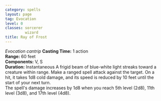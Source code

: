 ```yaml
---
category: spells
layout: page
tag: Evocation
level: 0
classes: sorcerer
         wizard
title: Ray of Frost 
---
```

_Evocation cantrip_ 
**Casting Time:** 1 action    
**Range:** 60 feet    
**Components:** V, S    
**Duration:** Instantaneous 
A frigid beam of blue-white light streaks toward a creature within range. Make a ranged spell attack against the target. On a hit, it takes 1d8 cold damage, and its speed is reduced by 10 feet until the start of your next turn.    
The spell's damage increases by 1d8 when you reach 5th level (2d8), 11th level (3d8), and 17th level (4d8). 
